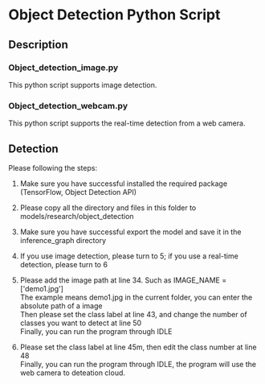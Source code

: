 # Object Detection Python Script

## Description 
### Object_detection_image.py
This python script supports image detection.

### Object_detection_webcam.py
This python script supports the real-time detection from a web camera.

## Detection
Please following the steps:

1. Make sure you have successful installed the required package (TensorFlow, Object Detection API)
2. Please copy all the directory and files in this folder to models/research/object_detection
3. Make sure you have successful export the model and save it in the inference_graph directory
4. If you use image detection, please turn to 5; if you use a real-time detection, please turn to 6

5. Please add the image path at line 34. Such as IMAGE_NAME = ['demo1.jpg']  
   The example means demo1.jpg in the current folder, you can enter the absolute path of a image  
   Then please set the class label at line 43, and change the number of classes you want to detect at line 50  
   Finally, you can run the program through IDLE

6. Please set the class label at line 45m, then edit the class number at line 48  
   Finally, you can run the program through IDLE, the program will use the web camera to deteation cloud.

